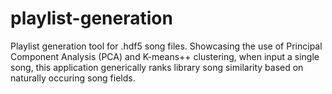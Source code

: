 # playlist-generation
 Playlist generation tool for .hdf5 song files. Showcasing the use of Principal Component Analysis (PCA) and K-means++ clustering, when input a single song, this application generically ranks library song similarity based on naturally occuring song fields. 
